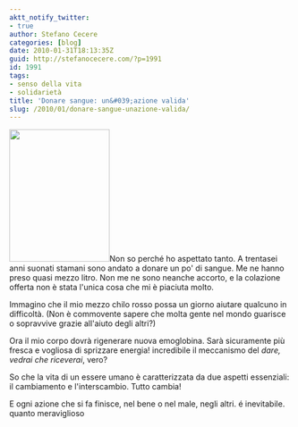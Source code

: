 ```yaml
---
aktt_notify_twitter:
- true
author: Stefano Cecere
categories: [blog]
date: 2010-01-31T18:13:35Z
guid: http://stefanocecere.com/?p=1991
id: 1991
tags:
- senso della vita
- solidarietà
title: 'Donare sangue: un&#039;azione valida'
slug: /2010/01/donare-sangue-unazione-valida/
---
```


<img class="alignleft size-full wp-image-1993" title="donare-sangue" src="http://stefanocecere.com/wp-content/uploads/sites/3/2010/01/donare-sangue.gif" alt="" width="179" height="237" />Non so perché ho aspettato tanto. A trentasei anni suonati stamani sono andato a donare un po' di sangue. Me ne hanno preso quasi mezzo litro. Non me ne sono neanche accorto, e la colazione offerta non è stata l'unica cosa che mi è piaciuta molto.

Immagino che il mio mezzo chilo rosso possa un giorno aiutare qualcuno in difficoltà. (Non è commovente sapere che molta gente nel mondo guarisce o sopravvive grazie all'aiuto degli altri?)

Ora il mio corpo dovrà rigenerare nuova emoglobina. Sarà sicuramente più fresca e vogliosa di sprizzare energia! incredibile il meccanismo del _dare, vedrai che riceverai_, vero?

So che la vita di un essere umano è caratterizzata da due aspetti essenziali: il cambiamento e l'interscambio. Tutto cambia!

E ogni azione che si fa finisce, nel bene o nel male, negli altri. é inevitabile. quanto meraviglioso